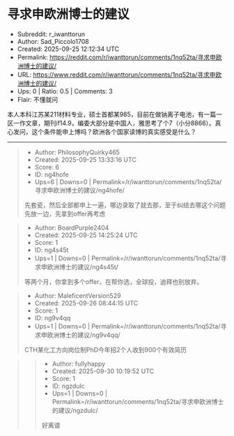 # 寻求申欧洲博士的建议

- Subreddit: r_iwanttorun
- Author: Sad_Piccolo1708
- Created: 2025-09-25 12:12:34 UTC
- Permalink: https://reddit.com/r/iwanttorun/comments/1nq52ta/寻求申欧洲博士的建议/
- URL: https://www.reddit.com/r/iwanttorun/comments/1nq52ta/寻求申欧洲博士的建议/
- Ups: 0 | Ratio: 0.5 | Comments: 3
- Flair: 不懂就问


本人本科江苏某211材料专业，硕士首都某985，目前在做钠离子电池，有一篇一区一作文章，期刊if14.9，编委大部分是中国人，雅思考了个7（小分8866）。真心发问，这个条件能申上博吗？欧洲各个国家读博的真实感受是什么？


---

> - Author: PhilosophyQuirky465
> - Created: 2025-09-25 13:33:16 UTC
> - Score: 6
> - ID: ng4hofe
> - Ups=6 | Downs=0 | Permalink=/r/iwanttorun/comments/1nq52ta/寻求申欧洲博士的建议/ng4hofe/
>
> 先套瓷，然后全部都申上一遍，哪边录取了就去那，至于纠结去哪这个问题先放一边，先拿到offer再考虑

> - Author: BoardPurple2404
> - Created: 2025-09-25 14:25:24 UTC
> - Score: 1
> - ID: ng4s45t
> - Ups=1 | Downs=0 | Permalink=/r/iwanttorun/comments/1nq52ta/寻求申欧洲博士的建议/ng4s45t/
>
> 等两个月，你拿到多个offer，在帮你选，全球投，迪拜也别放弃。

> - Author: MaleficentVersion529
> - Created: 2025-09-26 08:44:15 UTC
> - Score: 1
> - ID: ng9v4qq
> - Ups=1 | Downs=0 | Permalink=/r/iwanttorun/comments/1nq52ta/寻求申欧洲博士的建议/ng9v4qq/
>
> CTH某化工方向岗位制PhD今年招2个人收到900个有效简历

>> - Author: fullyhappy
>> - Created: 2025-09-30 10:19:52 UTC
>> - Score: 1
>> - ID: ngzdulc
>> - Ups=1 | Downs=0 | Permalink=/r/iwanttorun/comments/1nq52ta/寻求申欧洲博士的建议/ngzdulc/
>>
>> 好离谱
